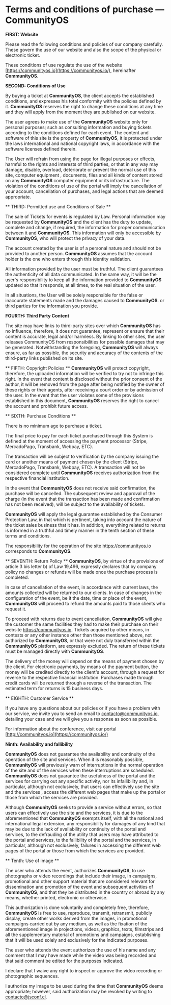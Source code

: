 
# Terms and conditions of purchase — **CommunityOS**

**FIRST: Website**

Please read the following conditions and policies of our company carefully. These govern the use of our website and also the scope of the physical or electronic ticket.

These conditions of use regulate the use of the website [https://communityos.io](https://communityos.io/), hereinafter **CommunityOS**.

**SECOND: Conditions of Use**

By buying a ticket at **CommunityOS**, the client accepts the established conditions, and expresses his total conformity with the policies defined by it. **CommunityOS** reserves the right to change these conditions at any time and they will apply from the moment they are published on our website.

The user agrees to make use of the **CommunityOS** website only for personal purposes; such as consulting information and buying tickets according to the conditions defined for each event. The content and software of this site is the property of **CommunityOS**, it is protected under the laws
international and national copyright laws, in accordance with the software licenses defined therein.

The User will refrain from using the page for illegal purposes or effects, harmful to the rights and interests of third parties, or that in any way may damage, disable, overload, deteriorate or prevent the normal use of this site, computer equipment , documents, files and all kinds of content stored on any **CommunityOS** computer equipment or its infrastructure. The violation of the conditions of use of the portal will imply the cancellation of your account, cancellation of purchases, and legal actions that are deemed appropriate.

** THIRD: Permitted use and Conditions of Sale **

The sale of Tickets for events is regulated by Law.
Personal information may be requested by **CommunityOS** and the client has the duty to update, complete and change, if required, the information for proper communication between it and **CommunityOS**. This information will only be accessible by **CommunityOS**, who will protect the privacy of your data.

The account created by the user is of a personal nature and should not be provided to another person. **CommunityOS** assumes that the account holder is the one who enters through this identity validation.

All information provided by the user must be truthful. The client guarantees the authenticity of all data communicated. In the same way, it will be the user's responsibility to keep all the information provided to **CommunityOS** updated so that it responds, at all times, to the real situation of the user.

In all situations, the User will be solely responsible for the false or inaccurate statements made and the damages caused to **CommunityOS**. or third parties for the information you provide.

**FOURTH: Third Party Content**

The site may have links to third-party sites over which **CommunityOS** has no influence, therefore, it does not guarantee, represent or ensure that their content is accurate, legal and/or harmless. By linking to other sites, the user releases CommunityOS from responsibilities for possible damages that may be generated. Notwithstanding the foregoing, **CommunityOS** will always ensure, as far as possible, the security and accuracy of the contents of the third-party links published on its site.

** FIFTH: Copyright Policies **
**CommunityOS** will protect copyright, therefore, the uploaded information will be verified to try not to infringe this right. In the event that content is disclosed without the prior consent of the author, it will be removed from the page after being notified by the owner of these rights or their agents, after receiving a court order or by admission of the user. In the event that the user violates some of the provisions established in this document, **CommunityOS** reserves the right to cancel the account and prohibit future access.

** SIXTH: Purchase Conditions **

There is no minimum age to purchase a ticket.

The final price to pay for each ticket purchased through this System is defined at the moment of accessing the payment processor (Stripe, MercadoPago, Transbank, Webpay, ETC).

The transaction will be subject to verification by the company issuing the card or another means of payment chosen by the client (Stripe, MercadoPago, Transbank, Webpay, ETC). A transaction will not be considered complete until **CommunityOS** receives authorization from the respective financial institution.

In the event that **CommunityOS** does not receive said confirmation, the purchase will be cancelled. The subsequent review and approval of the charge (in the event that the transaction has been made and confirmation has not been received), will be subject to the availability of tickets.

**CommunityOS** will apply the legal guarantee established by the Consumer Protection Law, in that which is pertinent, taking into account the nature of the ticket sales business that it has. In addition, everything related to returns is informed in a truthful and timely manner in the tenth section of these terms and conditions.

The responsibility for the operation of the site https://communityos.io corresponds to **CommunityOS**.

** SEVENTH: Return Policy **
**CommunityOS**, by virtue of the provisions of article 3 bis letter b) of Law 19,496, expressly declares that by company policy no changes or refunds will be made once the purchase process is completed.

In case of cancellation of the event, in accordance with current laws, the amounts collected will be returned to our clients. In case of changes in the configuration of the event, be it the date, time or place of the event, **CommunityOS** will proceed to refund the amounts paid to those clients who request it.

To proceed with returns due to event cancellation, **CommunityOS** will give the customer the same facilities they had to make their purchase on their website https://communityos.io.
Tickets acquired by other means, in contests or any other instance other than those mentioned above, not authorized by **CommunityOS**, or that were not duly transferred within the **CommunityOS** platform, are expressly excluded. The return of these tickets must be managed directly with **CommunityOS**.

The delivery of the money will depend on the means of payment chosen by the client. For electronic payments, by means of the payment button, the money will be credited directly to the client's account, through a request for reverse to the respective financial institution. Purchases made through credit cards will be returned through a reverse of the transaction. The estimated term for returns is 15 business days.

** EIGHTH: Customer Service **

If you have any questions about our policies or if you have a problem with our service, we invite you to send an email to contacto@communityos.io, detailing your case and we will give you a response as soon as possible.

For information about the conference, visit our portal [http://communityos.io](https://communityos.io/)


**Ninth: Availability and fallibility**

**CommunityOS** does not guarantee the availability and continuity of the operation of the site and services. When it is reasonably possible, **CommunityOS** will previously warn of interruptions in the normal operation of the site and of the services when these interruptions are scheduled. **CommunityOS** does not guarantee the usefulness of the portal and the services for carrying out any specific activity, nor its infallibility and, in particular, although not exclusively, that users can effectively use the site and the services , access the different web pages that make up the portal or those from which the services are provided.

Although **CommunityOS** seeks to provide a service without errors, so that users can effectively use the site and the services, it is due to the aforementioned that **CommunityOS** exempts itself, with all the national and international legal extension, any responsibility for damages of any kind that may be due to the lack of availability or continuity of the portal and services, to the defrauding of the utility that users may have attributed to the portal and services, to the fallibility of the portal and the services, in particular, although not exclusively, failures in accessing the different web pages of the portal or those from which the services are provided.

** Tenth: Use of image **

The user who attends the event, authorizes **CommunityOS**, to use photographs or video recordings that include their image, in campaigns, promotional and other support material that are considered relevant for dissemination and promotion of the event and subsequent activities of **CommunityOS**, and that they be distributed in the country or abroad by any means, whether printed, electronic or otherwise.

This authorization is done voluntarily and completely free, therefore, **CommunityOS** is free to use, reproduce, transmit, retransmit, publicly display, create other works derived from the images, in promotional campaigns carried out by any medium, as well as the fixation of the aforementioned image in projections, videos, graphics, texts, filmstrips and all the supplementary material of promotions and campaigns, establishing that it will be used solely and exclusively for the indicated purposes.

The user who attends the event authorizes the use of his name and any comment that I may have made while the video was being recorded and that said comment be edited for the purposes indicated.

I declare that I waive any right to inspect or approve the video recording or photographic sequences.

I authorize my image to be used during the time that **CommunityOS** deems appropriate; however, said authorization may be revoked by writing to contacto@jsconf.cl.
